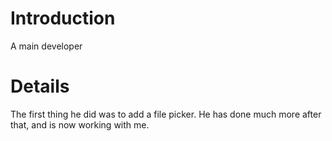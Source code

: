 # Introduction #
A main developer


# Details #

The first thing he did was to add a file picker. He has done much more after that, and is now working with me.